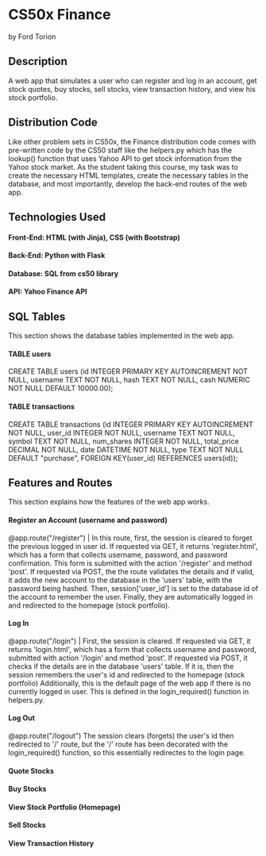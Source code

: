 # CS50x Finance
by Ford Torion

## Description
A web app that simulates a user who can register and log in an account, get stock quotes, buy stocks, sell stocks, view transaction history, and view his stock portfolio.

## Distribution Code
Like other problem sets in CS50x, the Finance distribution code comes with pre-written code by the CS50 staff like the helpers.py which has the lookup() function that uses Yahoo API to get stock information from the Yahoo stock market. As the student taking this course, my task was to create the necessary HTML templates, create the necessary tables in the database, and most importantly, develop the back-end routes of the web app.

## Technologies Used
#### Front-End: HTML (with Jinja), CSS (with Bootstrap)
#### Back-End: Python with Flask
#### Database: SQL from cs50 library
#### API: Yahoo Finance API

## SQL Tables
This section shows the database tables implemented in the web app.
#### TABLE users
CREATE TABLE users (id INTEGER PRIMARY KEY AUTOINCREMENT NOT NULL, username TEXT NOT NULL, hash TEXT NOT NULL, cash NUMERIC NOT NULL DEFAULT 10000.00);
#### TABLE transactions
CREATE TABLE transactions (id INTEGER PRIMARY KEY AUTOINCREMENT NOT NULL, user_id INTEGER NOT NULL, username TEXT NOT NULL,
symbol TEXT NOT NULL, num_shares INTEGER NOT NULL, total_price DECIMAL NOT NULL, date DATETIME NOT NULL, type TEXT NOT NULL DEFAULT "purchase", FOREIGN KEY(user_id) REFERENCES users(id));

## Features and Routes
This section explains how the features of the web app works.

#### Register an Account (username and password)
@app.route("/register") | In this route, first, the session is cleared to forget the previous logged in user id. 
If requested via GET, it returns 'register.html', which has a form that collects username, password, and password confirmation. This form is submitted with the action '/register' and method 'post'.
If requested via POST, the the route validates the details and if valid, it adds the new account to the database in the 'users' table, with the password being hashed.
Then, session['user_id'] is set to the database id of the account to remember the user. Finally, they are automatically logged in and redirected to the homepage (stock portfolio).

#### Log In 
@app.route("/login") | First, the session is cleared.
If requested via GET, it returns 'login.html', which has a form that collects username and password, submitted with action '/login' and method 'post'.
If requested via POST, it checks if the details are in the database 'users' table. If it is, then the session remembers the user's id and redirected to the homepage (stock portfolio)
Additionally, this is the default page of the web app if there is no currently logged in user. This is defined in the login_required() function in helpers.py.

#### Log Out
@app.route("/logout")
The session clears (forgets) the user's id then redirected to '/' route, but the '/' route has been decorated with the login_required() function, so this essentially redirectes to the login page.

#### Quote Stocks

#### Buy Stocks

#### View Stock Portfolio (Homepage)

#### Sell Stocks

#### View Transaction History
